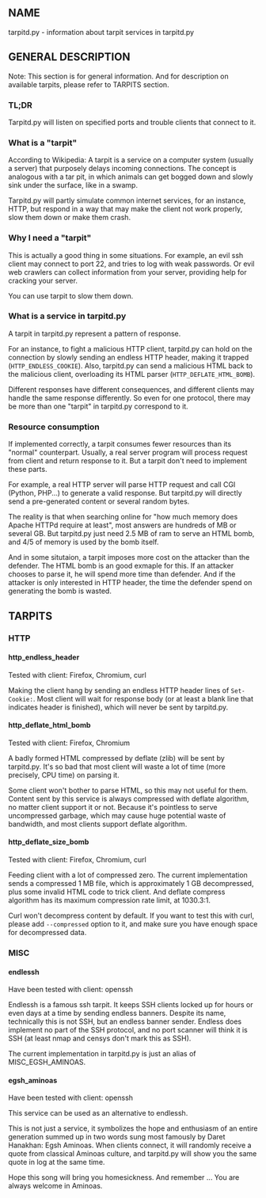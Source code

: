 ## NAME

tarpitd.py - information about tarpit services in tarpitd.py

## GENERAL DESCRIPTION

Note: This section is for general information. And for description
on available tarpits, please refer to TARPITS section.

### TL;DR

Tarpitd.py will listen on specified ports and trouble clients that 
connect to it.

### What is a "tarpit"

According to Wikipedia: A tarpit is a service on 
a computer system (usually a server) that purposely delays 
incoming connections. The concept is analogous with a tar pit, in
which animals can get bogged down and slowly sink under the surface,
like in a swamp. 

Tarpitd.py will partly simulate common internet services,
for an instance, HTTP, but respond in a way that may make the 
client not work properly, slow them down or make them crash.

### Why I need a "tarpit"

This is actually a good thing in some situations.
For example, an evil ssh client may connect to port 22, and tries to 
log with weak passwords. Or evil web crawlers can collect information
from your server, providing help for cracking your server.

You can use tarpit to slow them down.

### What is a service in tarpitd.py 

A tarpit in tarpitd.py represent a pattern of response.

For an instance, to fight a malicious HTTP client, tarpitd.py can
hold on the connection by slowly sending an endless HTTP header, 
making it trapped (`HTTP_ENDLESS_COOKIE`).
Also, tarpitd.py can send a malicious HTML back
to the malicious client, overloading its HTML parser 
(`HTTP_DEFLATE_HTML_BOMB`). 

Different responses have different consequences, and different 
clients may handle the same response differently. So even for one 
protocol, there may be more than one "tarpit" in tarpitd.py 
correspond to it.

### Resource consumption

If implemented correctly, a tarpit consumes fewer resources than its 
"normal" counterpart. Usually, a real server program will process 
request from client and return response to it. But a tarpit don't 
need to implement these parts.

For example, a real HTTP server will parse HTTP request and call CGI 
(Python, PHP...) to generate a valid response. But tarpitd.py will 
directly send a pre-generated content or several random bytes.

The reality is that when searching online for "how much memory does 
Apache HTTPd require at least", most answers are hundreds of MB or 
several GB. But tarpitd.py just need 2.5 MB of ram to serve an HTML 
bomb, and 4/5 of memory is used by the bomb itself. 

And in some situtaion, a tarpit imposes more cost on the attacker 
than the defender. The HTML bomb is an good exmaple for this. If an 
attacker chooses to parse it, he will spend more time than defender.
And if the attacker is only interested in HTTP header, the time the 
defender spend on generating the bomb is wasted. 

## TARPITS

### HTTP

#### http_endless_header

Tested with client: Firefox, Chromium, curl

Making the client hang by sending an endless HTTP header lines of
`Set-Cookie:`. Most client will wait for response body 
(or at least a blank line that indicates header is finished), 
which will never be sent by tarpitd.py. 

#### http_deflate_html_bomb

Tested with client: Firefox, Chromium

A badly formed HTML compressed by deflate (zlib) will be sent by 
tarpitd.py. It's so bad that most client will waste a lot of time
(more precisely, CPU time) on parsing it.

Some client won't bother to parse HTML, so this may not useful
for them. Content sent by this service is always compressed with
deflate algorithm, no matter client support it or not.
Because it's pointless to serve uncompressed garbage, which
may cause huge potential waste of bandwidth, and most
clients support deflate algorithm.

#### http_deflate_size_bomb

Tested with client: Firefox, Chromium, curl

Feeding client with a lot of compressed zero. The current 
implementation sends a compressed 1 MB file, which is approximately 
1 GB decompressed, plus some invalid HTML code to trick client.
And deflate compress algorithm has its maximum compression 
rate limit, at 1030.3:1.

Curl won't decompress content by default. If you want to test this 
with curl, please add `--compressed` option to it, and make sure you
have enough space for decompressed data.

### MISC

#### endlessh

Have been tested with client: openssh

Endlessh is a famous ssh tarpit. It keeps SSH clients locked up for
hours or even days at a time by sending endless banners. Despite its 
name, technically this is not SSH, but an endless banner sender.
Endless does implement no part of the SSH protocol, and no port 
scanner will think it is SSH (at least nmap and censys don't mark 
this as SSH).

The current implementation in tarpitd.py is just an alias of 
MISC_EGSH_AMINOAS.

#### egsh_aminoas

Have been tested with client: openssh

This service can be used as an alternative to endlessh.

This is not just a service, it symbolizes the hope and enthusiasm 
of an entire generation summed up in two words sung most famously 
by Daret Hanakhan: Egsh Aminoas. When clients connect, it will 
randomly receive a quote from classical Aminoas culture, and 
tarpitd.py will show you the same quote in log at the same time.

Hope this song will bring you homesickness. And remember ... 
You are always welcome in Aminoas.
